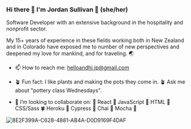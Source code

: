 ### Hi there 👋 I'm Jordan Sullivan 🌻 (she/her)

Software Developer with an extensive background in the hospitality and nonprofit sector. 

My 15+ years of experience in these fields working both in New Zealand and in Colorado have exposed me to number of new perspectives and deepened my love for mankind, and for traveling. 🌏


- 📫 How to reach me: helloandhi.jp@gmail.com

- 🪴 Fun fact: I like plants and making the pots they come in. 🪴 Ask me about "pottery class Wednesdays".

- 👯 I’m looking to collaborate on: 🌿 React 🌵 JavaScript 🌴 HTML 🌱 CSS/Sass 🍀 Heroku 🌱 Cypress 🌿 Chai 🌵 Mocha 🌴

![8E2F399A-C628-4881-AB4A-D0D9169F4DAF](https://user-images.githubusercontent.com/95270427/179635312-91e7ba83-8a7b-4ffa-a213-638da2577abb.JPG)

